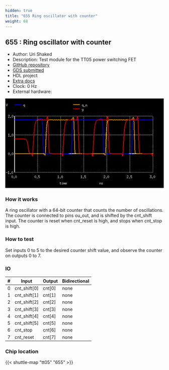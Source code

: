 ```yaml
---
hidden: true
title: "655 Ring oscillator with counter"
weight: 68
---
```


## 655 : Ring oscillator with counter

* Author: Uri Shaked
* Description: Test module for the TT05 power switching FET
* [GitHub repository](https://github.com/TinyTapeout/tt05-ringosc-counter)
* [GDS submitted](https://github.com/TinyTapeout/tt05-ringosc-counter/actions/runs/6615590239)
* HDL project
* [Extra docs]()
* Clock: 0 Hz
* External hardware: 

![picture](images/picture.png)

### How it works

A ring oscillator with a 64-bit counter that counts the number of oscillations. The counter is connected to pins ou_out,
and is shifted by the cnt_shift input. The counter is reset when cnt_reset is high, and stops when cnt_stop is high.


### How to test

Set inputs 0 to 5 to the desired counter shift value, and observe the counter on outputs 0 to 7.


### IO

| # | Input        | Output       | Bidirectional      |
|---|--------------|--------------| -------------------|
| 0 | cnt_shift[0]  | cnt[0] | none |
| 1 | cnt_shift[1]  | cnt[1] | none |
| 2 | cnt_shift[2]  | cnt[2] | none |
| 3 | cnt_shift[3]  | cnt[3] | none |
| 4 | cnt_shift[4]  | cnt[4] | none |
| 5 | cnt_shift[5]  | cnt[5] | none |
| 6 | cnt_stop  | cnt[6] | none |
| 7 | cnt_reset  | cnt[7] | none |

### Chip location

{{< shuttle-map "tt05" "655" >}}
